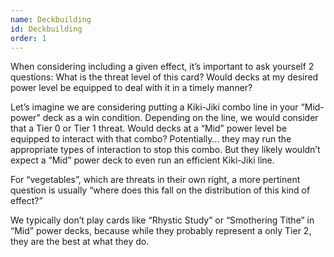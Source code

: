 ```yaml
---
name: Deckbuilding
id: Deckbuilding
order: 1
---
```


When considering including a given effect, it’s important to ask yourself 2 questions:
What is the threat level of this card?
Would decks at my desired power level be equipped to deal with it in a timely manner?

Let’s imagine we are considering putting a Kiki-Jiki combo line in your “Mid-power” deck as a win condition. Depending on the line, we would consider that a Tier 0 or Tier 1 threat. Would decks at a “Mid” power level be equipped to interact with that combo? Potentially… they may run the appropriate types of interaction to stop this combo. But they likely wouldn’t expect a “Mid” power deck to even run an efficient Kiki-Jiki line.

For “vegetables”, which are threats in their own right, a more pertinent question is usually “where does this fall on the distribution of this kind of effect?”

We typically don’t play cards like “Rhystic Study” or “Smothering Tithe” in “Mid” power decks, because while they probably represent a only Tier 2, they are the best at what they do.
